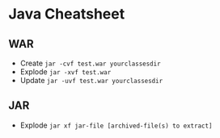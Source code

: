 # Java Cheatsheet

## WAR
* Create `jar -cvf test.war yourclassesdir`
* Explode `jar -xvf test.war`
* Update `jar -uvf test.war yourclassesdir`

## JAR
* Explode `jar xf jar-file [archived-file(s) to extract]`
